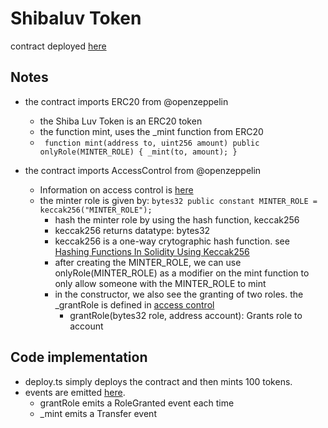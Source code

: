# Shibaluv Token

contract deployed [here](https://ropsten.etherscan.io/address/0xc765Cf491ED0321658574e40bC8607B5C27C21FD)

## Notes
- the contract imports ERC20 from @openzeppelin
  - the Shiba Luv Token is an ERC20 token
  - the function mint, uses the _mint function from ERC20 
  - ` function mint(address to, uint256 amount) public onlyRole(MINTER_ROLE) { _mint(to, amount);
    }`

- the contract imports AccessControl from @openzeppelin
  - Information on access control is [here](https://docs.openzeppelin.com/contracts/4.x/api/access#AccessControl)
  - the minter role is given by: `bytes32 public constant MINTER_ROLE = keccak256("MINTER_ROLE");`
    - hash the minter role by using the hash function, keccak256
    - keccak256 returns datatype: bytes32 
    - keccak256 is a one-way crytographic hash function. see [Hashing Functions In Solidity Using Keccak256](https://medium.com/0xcode/hashing-functions-in-solidity-using-keccak256-70779ea55bb0)
    - after creating the MINTER_ROLE, we can use onlyRole(MINTER_ROLE) as a modifier on the mint function to only allow someone with the MINTER_ROLE to mint
    - in the constructor, we also see the granting of two roles. the _grantRole is defined in [access control](https://docs.openzeppelin.com/contracts/4.x/api/access)
      - grantRole(bytes32 role, address account): Grants role to account
    
## Code implementation
- deploy.ts simply deploys the contract and then mints 100 tokens.
- events are emitted [here](https://ropsten.etherscan.io/address/0xc765Cf491ED0321658574e40bC8607B5C27C21FD#events). 
  - grantRole emits a RoleGranted event each time
  - _mint emits a Transfer event
